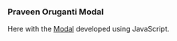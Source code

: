 ### Praveen Oruganti Modal

Here with the [Modal](https://praveenoruganti.github.io/praveenoruganti-vanilla-js/0_Projects/praveenoruganti-modal) developed using JavaScript.